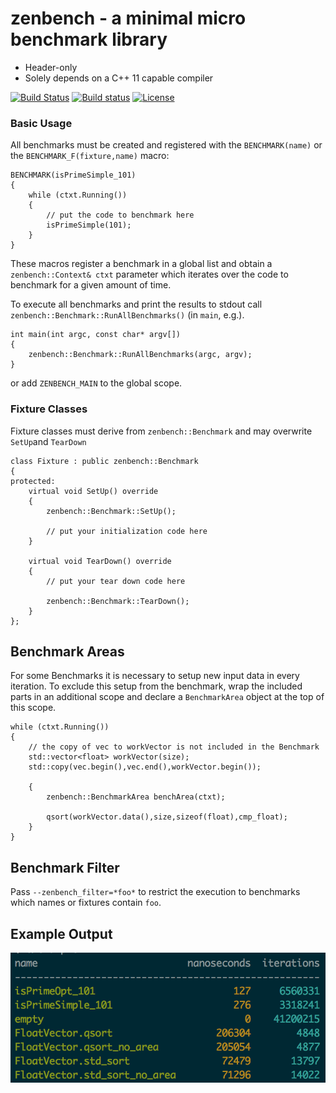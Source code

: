 # zenbench - a minimal micro benchmark library
   * Header-only
   * Solely depends on a C++ 11 capable compiler

[![Build Status](https://travis-ci.org/nafest/zenbench.svg?branch=master)](https://travis-ci.org/nafest/zenbench)
[![Build status](https://ci.appveyor.com/api/projects/status/obvtsougibnr9hpb?svg=true)](https://ci.appveyor.com/project/nafest/zenbench)
[![License](https://img.shields.io/badge/license-MIT-blue.svg)](http://opensource.org/licenses/MIT)

### Basic Usage
All benchmarks must be created and registered with the `BENCHMARK(name)` or the `BENCHMARK_F(fixture,name)` macro:

    BENCHMARK(isPrimeSimple_101)
    {
        while (ctxt.Running())
        {
            // put the code to benchmark here
            isPrimeSimple(101);
        }
    }
    
These macros register a benchmark in a global list and obtain a `zenbench::Context& ctxt` parameter which iterates
over the code to benchmark for a given amount of time.

To execute all benchmarks and print the results to stdout call `zenbench::Benchmark::RunAllBenchmarks()` (in `main`, e.g.).

    int main(int argc, const char* argv[])
    {
        zenbench::Benchmark::RunAllBenchmarks(argc, argv);   
    }
    
or add `ZENBENCH_MAIN` to the global scope. 
    
### Fixture Classes
Fixture classes must derive from `zenbench::Benchmark` and may overwrite `SetUp`and `TearDown`   
    
    class Fixture : public zenbench::Benchmark
    {
    protected:
        virtual void SetUp() override
        {
            zenbench::Benchmark::SetUp();
        
            // put your initialization code here
        }
    
        virtual void TearDown() override
        {
            // put your tear down code here
        
            zenbench::Benchmark::TearDown();
        }
    };

## Benchmark Areas
For some Benchmarks it is necessary to setup new input data in every iteration. To exclude this setup from the benchmark,
wrap the included parts in an additional scope and declare a `BenchmarkArea` object at the top of this scope.

    while (ctxt.Running())
    {
        // the copy of vec to workVector is not included in the Benchmark
        std::vector<float> workVector(size);
        std::copy(vec.begin(),vec.end(),workVector.begin());
        
        {
            zenbench::BenchmarkArea benchArea(ctxt);
    
            qsort(workVector.data(),size,sizeof(float),cmp_float);
        }
    }

## Benchmark Filter
Pass `--zenbench_filter=*foo*` to restrict the execution to benchmarks which names or fixtures contain `foo`.

## Example Output
![Output of the example](example_run.png)